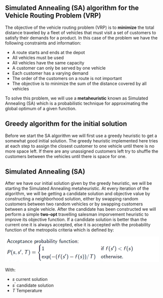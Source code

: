 ## Simulated Annealing (SA) algorithm for the Vehicle Routing Problem (VRP)

The objective of the vehicle routing problem (VRP) is to **minimize** the total distance
traveled by a fleet of vehicles that must visit a set of customers to satisfy their demands
for a product. In this case of the problem we have the following constraints and information:
- A route starts and ends at the depot
- All vehicles must be used
- All vehicles have the same capacity
- A customer can only be served by one vehicle
- Each customer has a varying demand
- The order of the customers on a route is not important
- The objective is to minimize the sum of the distance covered by all vehicles

To solve this problem, we will use a __metaheuristic__ known as Simulated Annealing (SA) which is a probabilistic technique for approximating the global optimum of a given function.

## Greedy algorithm for the initial solution
Before we start the SA algorithm we will first use a greedy heuristic to get a somewhat good initial solution. The greedy heuristic implemented here tries at each step to assign the closest customer to one vehicle until there is no more space left. If there are any unassigned customers left try to shuffle the customers between the vehicles until there is space for one.

## Simulated Annealing (SA)
After we have our initial solution given by the greedy heuristic, we will be starting the Simulated Annealing metaheuristic. At every iteration of the algorithm, we will be getting a candidate solution and objective value by constructing a neighborhood solution, either by swapping random customers between two random vehicles or by swapping customers between a single vehicle. After the candidate has been constructed we will perform a simple **two-opt** travelling salesman imporvement heuristic to improve its objective function. If a candidate solution is better than the current one it is always accepted, else it is accepted with the probability function of the metropolis criteria which is defined by:
<p align="center">
  <img src="metropolis criteria.PNG", width = 800 />
</p>
With:

- $s$ current solution
- $s^{′}$ candidate solution
- $T$ Temperature
